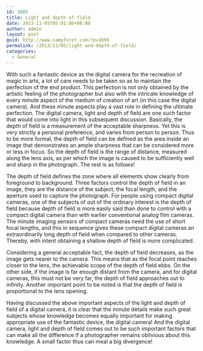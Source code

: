 ```yaml
---
id: 1605
title: Light and depth of field
date: 2013-11-05T05:01:00+00:00
author: admin
layout: post
guid: http://www.campforet.com/?p=1605
permalink: /2013/11/05/light-and-depth-of-field/
categories:
  - General
---
```

With such a fantastic device as the digital camera for the recreation of magic in arts, a lot of care needs to be taken so as to maintain the perfection of the end product. This perfection is not only obtained by the artistic feeling of the photographer but also with the intricate knowledge of every minute aspect of the medium of creation of art (in this case the digital camera). And these minute aspects play a vast role in defining the ultimate perfection. The digital camera, light and depth of field are one such factor that would come into light in this subsequent discussion. Basically, the depth of field is a measurement of the acceptable sharpness. Yet this is very strictly a personal preference, and varies from person to person. Thus to be more formal, the depth of field can be defined as the area inside an image that demonstrates an ample sharpness that can be considered more or less in focus. So the depth of field is the range of distance, measured along the lens axis, as per which the image is caused to be sufficiently well and sharp in the photograph. The rest is as follows!

The depth of field defines the zone where all elements show clearly from foreground to background. Three factors control the depth of field in an image, they are the distance of the subject, the focal length, and the aperture used to capture the photograph. For people using compact digital cameras, one of the subjects of out of the ordinary interest is the depth of field because depth of field is more easily said than done to control with a compact digital camera than with earlier conventional analog film cameras. The minute imaging sensors of compact cameras need the use of short focal lengths, and this in sequence gives these compact digital cameras an extraordinarily long depth of field when compared to other cameras. Thereby, with intent obtaining a shallow depth of field is more complicated.

Considering a general acceptable fact, the depth of field decreases, as the image gets nearer to the camera. This means that as the focal point reaches closer to the lens, the achievable scope of the depth of field ebbs. On the other side, if the image is far enough distant from the camera, and for digital cameras, this must not be very far, the depth of field approaches out to infinity. Another important point to be noted is that the depth of field is proportional to the lens opening.

Having discussed the above important aspects of the light and depth of field of a digital camera, it is clear that the minute details make such great subjects whose knowledge becomes equally important for making appropriate use of the fantastic device, the digital camera! And the digital camera, light and depth of field comes out to be such important factors that can make all the difference if a photographer remains oblivious about this knowledge. A small factor thus can meal a big divergence!